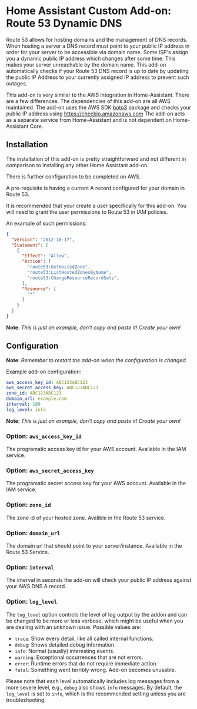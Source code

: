 # Home Assistant Custom Add-on: Route 53 Dynamic DNS

Route 53 allows for hosting domains and the management of DNS records.
When hosting a server a DNS record must point to your public IP address
in order for your server to be accessible via domain name.
Some ISP's assign you a dynamic public IP address which changes after some time.
This makes your server unreachable by the domain name.
This add-on automatically checks if your Route 53 DNS record is up to date by
updating the public IP Address to your currently assigned IP address to prevent
such outages.

This add-on is very similar to the AWS integration in Home-Assistant. There are
a few differences. The dependencies of this add-on are all AWS maintained.
The add-on uses the AWS SDK [boto3](https://github.com/boto/boto3) package and checks your public IP address
using https://checkip.amazonaws.com
The add-on acts as a separate service from Home-Assistant and is not dependent
on Home-Assistant Core.

## Installation

The installation of this add-on is pretty straightforward and not different in
comparison to installing any other Home Assistant add-on.

There is further configuration to be completed on AWS.

A pre-requisite is having a current A record configured for your domain in Route 53.

It is recommended that your create a user specifically for this add-on.
You will need to grant the user permissions to Route 53 in IAM policies.

An example of such permissions:

```json
{
  "Version": "2012-10-17",
  "Statement": [
    {
      "Effect": "Allow",
      "Action": [
        "route53:GetHostedZone",
        "route53:ListHostedZonesByName",
        "route53:ChangeResourceRecordSets",
      ],
      "Resource": [
        "*"
      ]
    }
  ]
}
```

**Note**: _This is just an example, don't copy and paste it! Create your own!_


## Configuration

**Note**: _Remember to restart the add-on when the configuration is changed._

Example add-on configuration:

```yaml
aws_access_key_id: ABC123ABC123
aws_secret_access_key: ABC123ABC123
zone_id: ABC123ABC123
domain_url: example.com
interval: 180
log_level: info
```

**Note**: _This is just an example, don't copy and paste it! Create your own!_

### Option: `aws_access_key_id`

The programatic access key id for your AWS account. Available in the IAM service.

### Option: `aws_secret_access_key`

The programatic secret access key for your AWS account. Available in the IAM service.

### Option: `zone_id`

The zone id of your hosted zone. Avalible in the Route 53 service.

### Option: `domain_url`

The domain url that should point to your server/instance. Available in the Route 53 Service.

### Option: `interval`

The interval in seconds the add-on will check your public IP address against your AWS DNS A record.

### Option: `log_level`

The `log_level` option controls the level of log output by the addon and can
be changed to be more or less verbose, which might be useful when you are
dealing with an unknown issue. Possible values are:

- `trace`: Show every detail, like all called internal functions.
- `debug`: Shows detailed debug information.
- `info`: Normal (usually) interesting events.
- `warning`: Exceptional occurrences that are not errors.
- `error`:  Runtime errors that do not require immediate action.
- `fatal`: Something went terribly wrong. Add-on becomes unusable.

Please note that each level automatically includes log messages from a
more severe level, e.g., `debug` also shows `info` messages. By default,
the `log_level` is set to `info`, which is the recommended setting unless
you are troubleshooting.
